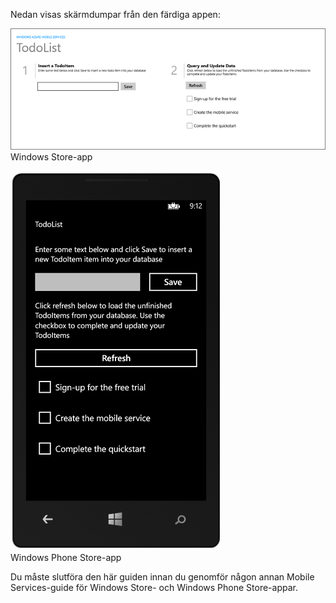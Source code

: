 
Nedan visas skärmdumpar från den färdiga appen:

![](./media/mobile-services-windows-universal-get-started/mobile-quickstart-completed.png)
<br/>Windows Store-app

![](./media/mobile-services-windows-universal-get-started/mobile-quickstart-completed-wp8.png)
<br/>Windows Phone Store-app

Du måste slutföra den här guiden innan du genomför någon annan Mobile Services-guide för Windows Store- och Windows Phone Store-appar. 


<!--HONumber=Jun16_HO2-->


